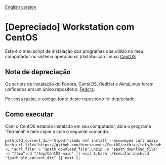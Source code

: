 [English version](README.EN.md)

# [Depreciado] Workstation com CentOS

Este é o meu script de instalação dos programas que utilizo no meu computador no sistema operacional (distribuição
Linux) [CentOS](https://www.centos.org/)

## Nota de depreciação

Os scripts de instalação do Fedora, CentoOS, RedHat e AlmaLinux foram unificados em um único repositório: [Fedora](https://github.com/Henriquemcc/Fedora).

Por essa razão, o código-fonte deste repositório foi depreciado.

## Como executar

Com o CentOS estando instalado em seu computador, abra o programa 'Terminal' e nele copie e cole o seguinte comando:

```
path_old_current_dir="$(pwd)";sudo dnf install --assumeyes curl unzip bash;url_file="https://github.com/Henriquemcc/CentOS/archive/refs/heads/main.zip";path_download_file="/tmp/CentOS_main.zip";curl -L "$url_file" > "$path_download_file";unzip -o "$path_download_file" -d "/tmp";cd "/tmp/CentOS-main" || exit 1;bash ./Executar.bash;cd "$path_old_current_dir" || exit 1;
```
